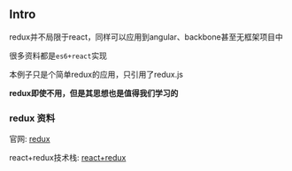 ## Intro

redux并不局限于react，同样可以应用到angular、backbone甚至无框架项目中

很多资料都是`es6+react`实现

本例子只是个简单redux的应用，只引用了redux.js

**redux即使不用，但是其思想也是值得我们学习的**

### redux 资料

官网: [redux](http://redux.js.org/)

react+redux技术栈: [react+redux](https://github.com/lewis617/react-redux-tutorial)